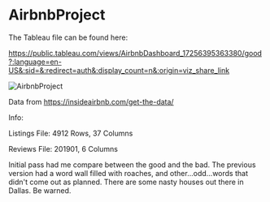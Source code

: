 # AirbnbProject

The Tableau file can be found here:

https://public.tableau.com/views/AirbnbDashboard_17256395363380/good?:language=en-US&:sid=&:redirect=auth&:display_count=n&:origin=viz_share_link

![AirbnbProject](https://github.com/user-attachments/assets/ccc7c62e-0442-4dd6-a3f5-0307cac6e37e)



Data from https://insideairbnb.com/get-the-data/

Info:

Listings File: 4912 Rows, 37 Columns

Reviews File: 201901, 6 Columns

Initial pass had me compare between the good and the bad. The previous version had a word wall filled with roaches, and other...odd...words that didn't come out as planned. There are some nasty houses out there in Dallas. Be warned.
